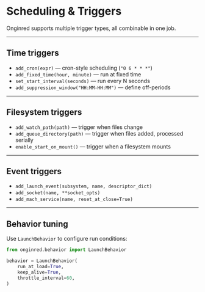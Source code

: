 # Scheduling & Triggers

Onginred supports multiple trigger types, all combinable in one job.

---

## Time triggers

- `add_cron(expr)` — cron-style scheduling (`"0 6 * * *"`)
- `add_fixed_time(hour, minute)` — run at fixed time
- `set_start_interval(seconds)` — run every N seconds
- `add_suppression_window("HH:MM-HH:MM")` — define off-periods

---

## Filesystem triggers

- `add_watch_path(path)` — trigger when files change
- `add_queue_directory(path)` — trigger when files added, processed serially
- `enable_start_on_mount()` — trigger when a filesystem mounts

---

## Event triggers

- `add_launch_event(subsystem, name, descriptor_dict)`
- `add_socket(name, **socket_opts)`
- `add_mach_service(name, reset_at_close=True)`

---

## Behavior tuning

Use `LaunchBehavior` to configure run conditions:

```python
from onginred.behavior import LaunchBehavior

behavior = LaunchBehavior(
    run_at_load=True,
    keep_alive=True,
    throttle_interval=60,
)
````

